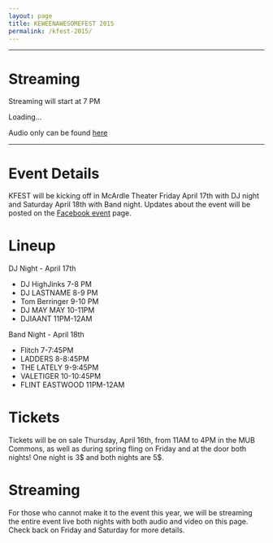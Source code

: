 ```yaml
---
layout: page
title: KEWEENAWESOMEFEST 2015
permalink: /kfest-2015/
---
```


----

# Streaming

Streaming will start at 7 PM

<div id="live-video">Loading...</div>
<script>
  jwplayer.key="QOM8nBM9YblVTd5FdhWTW9bYOmkMd0CmACOrA1+gZeE=";
  jwplayer("live-video").setup({
  	file: "http://livestreaming.mtu.edu:1935/199/a97019f6515b11b54e68373ed5d8d8d2/playlist.m3u8",
  	height: 540,
  	width: 960,
  	androidhls: true
  });
</script>


Audio only can be found [here](http://54.86.47.36:8000/kfest.m3u)

----

# Event Details

KFEST will be kicking off in McArdle Theater Friday April 17th with DJ night and Saturday April 18th with Band night. Updates about the event will be posted on the [Facebook event](https://www.facebook.com/events/1389379091380109/permalink/1410609099257108/) page.

# Lineup

DJ Night - April 17th

- DJ HighJinks 7-8 PM
- DJ LASTNAME 8-9 PM
- Tom Berringer 9-10 PM
- DJ MAY MAY 10-11PM
- DJIAANT 11PM-12AM

Band Night - April 18th

- Flitch 7-7:45PM
- LADDERS 8-8:45PM
- THE LATELY 9-9:45PM
- VALETIGER 10-10:45PM
- FLINT EASTWOOD 11PM-12AM


# Tickets

Tickets will be on sale Thursday, April 16th, from 11AM to 4PM in the MUB Commons, as well as during spring fling on Friday and at the door both nights! One night is 3$ and both nights are 5$.

# Streaming

For those who cannot make it to the event this year, we will be streaming the entire event live both nights with both audio and video on this page. Check back on Friday and Saturday for more details.
